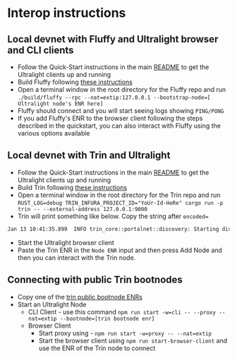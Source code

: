 # Interop instructions

## Local devnet with Fluffy and Ultralight browser and CLI clients

- Follow the Quick-Start instructions in the main [README](./README.md) to get the Ultralight clients up and running
- Build Fluffy following [these instructions](https://github.com/status-im/nimbus-eth1/tree/master/fluffy#build-fluffy-client)
- Open a terminal window in the root directory for the Fluffy repo and run `./build/fluffy --rpc --nat=extip:127.0.0.1 --bootstrap-node=[ Ultralight node's ENR here]`
- Fluffy should connect and you will start seeing logs showing `PING/PONG`
- If you add Fluffy's ENR to the browser client following the steps described in the quickstart, you can also interact with Fluffy using the various options available

## Local devnet with Trin and Ultralight

- Follow the Quick-Start instructions in the main [README](./README.md) to get the Ultralight clients up and running
- Build Trin following [these instructions](https://github.com/ethereum/trin/#install-dependencies-on-ubuntudebian)
- Open a terminal window in the root directory for the Trin repo and run `RUST_LOG=debug TRIN_INFURA_PROJECT_ID="YoUr-Id-HeRe" cargo run -p trin -- --external-address 127.0.0.1:9000`
- Trin will print something like below.  Copy the string after `encoded=`
```sh
Jan 13 10:41:35.899  INFO trin_core::portalnet::discovery: Starting discv5 with local enr encoded=enr:-IS4QJ70AtfgjKpumdedZ7BxiCTUkserJTZl8C_MBZCg0WZBYtnYkKuaMSWz_xMwvl-4vIsVn-8llHcHJ1hMVY04MdABgmlkgnY0gmlwhMCoAMKJc2VjcDI1NmsxoQNgBeJl1o_wEPJ_Zoy2pmqSXTx3Jkpyu9hN7yTmbGvzWYN1ZHCCIyg decoded=ENR: NodeId: 0x364d..72f9, Socket: Some(127.0.0.1:9000)  
```
- Start the Ultralight browser client
- Paste the Trin ENR in the `Node ENR` input and then press Add Node and then you can interact with the Trin node.  

## Connecting with public Trin bootnodes

- Copy one of the [trin public bootnode ENRs](https://github.com/ethereum/portal-network-specs/blob/master/testnet.md)
- Start an Ultralight Node
  - CLI Client - use this command `npm run start -w=cli -- --proxy --nat=extip --bootnode=[trin bootnode enr]`
  - Browser Client
    - Start proxy using - `npm run start -w=proxy -- --nat=extip`
    - Start the browser client using `npm run start-browser-client` and use the ENR of the Trin node to connect
